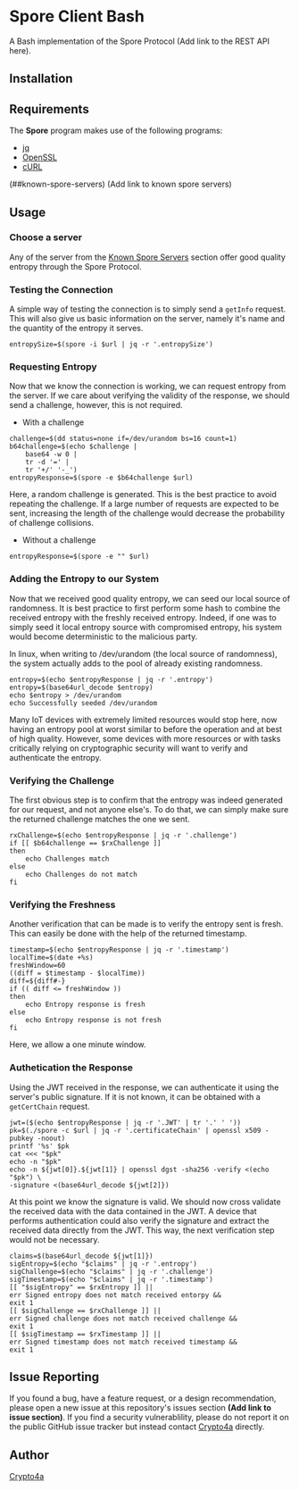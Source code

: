 # Spore Client Bash
A Bash implementation of the Spore Protocol (Add link to the REST API here).

## Installation

## Requirements
The **Spore** program makes use of the following programs:
- [jq](https://stedolan.github.io/jq/)
- [OpenSSL](https://www.openssl.org/)
- [cURL](https://curl.haxx.se/)

(##known-spore-servers)
(Add link to known spore servers)

## Usage
### Choose a server
Any of the server from the [Known Spore Servers](##known-spore-servers) section offer good quality entropy through the Spore Protocol.

### Testing the Connection
A simple way of testing the connection is to simply send a `getInfo` request. This will also give us basic information on the server, namely it's name and the quantity of the entropy it serves.
```
entropySize=$(spore -i $url | jq -r '.entropySize')
```

### Requesting Entropy
Now that we know the connection is working, we can request entropy from the server. If we care about verifying the validity of the response, we should send a challenge, however, this is not required.

- With a challenge
```
challenge=$(dd status=none if=/dev/urandom bs=16 count=1)
b64challenge=$(echo $challenge | 
    base64 -w 0 | 
    tr -d '=' | 
    tr '+/' '-_')
entropyResponse=$(spore -e $b64challenge $url)
```
Here, a random challenge is generated. This is the best practice to avoid repeating the challenge. If a large number of requests are expected to be sent, increasing the length of the challenge would decrease the probability of challenge collisions.

- Without a challenge 
```
entropyResponse=$(spore -e "" $url)
```

### Adding the Entropy to our System
Now that we received good quality entropy, we can seed our local source of randomness. It is best practice to first perform some hash to combine the received entropy with the freshly received entropy. Indeed, if one was to simply seed it local entropy source with compromised entropy, his system would become deterministic to the malicious party. 

In linux, when writing to /dev/urandom (the local source of randomness), the system actually adds to the pool of already existing randomness.
```
entropy=$(echo $entropyResponse | jq -r '.entropy')
entropy=$(base64url_decode $entropy)
echo $entropy > /dev/urandom
echo Successfully seeded /dev/urandom
```

Many IoT devices with extremely limited resources would stop here, now having an entropy pool at worst similar to before the operation and at best of high quality. However, some devices with more resources or with tasks critically relying on cryptographic security will want to verify and authenticate the entropy.

### Verifying the Challenge
The first obvious step is to confirm that the entropy was indeed generated for our request, and not anyone else's. To do that, we can simply make sure the returned challenge matches the one we sent.
```
rxChallenge=$(echo $entropyResponse | jq -r '.challenge')
if [[ $b64challenge == $rxChallenge ]]
then
    echo Challenges match
else
    echo Challenges do not match
fi
```

### Verifying the Freshness
Another verification that can be made is to verify the entropy sent is fresh. This can easily be done with the help of the returned timestamp.
```
timestamp=$(echo $entropyResponse | jq -r '.timestamp')
localTime=$(date +%s)
freshWindow=60
((diff = $timestamp - $localTime))
diff=${diff#-}
if (( diff <= freshWindow ))
then
    echo Entropy response is fresh
else
    echo Entropy response is not fresh
fi
```

Here, we allow a one minute window.

### Authetication the Response
Using the JWT received in the response, we can authenticate it using the server's public signature. If it is not known, it can be obtained with a `getCertChain` request.
```
jwt=($(echo $entropyResponse | jq -r '.JWT' | tr '.' ' '))
pk=$(./spore -c $url | jq -r '.certificateChain' | openssl x509 -pubkey -noout)
printf '%s' $pk
cat <<< "$pk"
echo -n "$pk"
echo -n ${jwt[0]}.${jwt[1]} | openssl dgst -sha256 -verify <(echo "$pk") \
-signature <(base64url_decode ${jwt[2]})
```

At this point we know the signature is valid. We should now cross validate the 
received data with the data contained in the JWT. A device that performs 
authentication could also verify the signature and extract the received data
directly from the JWT. This way, the next verification step would not be 
necessary.
```
claims=$(base64url_decode ${jwt[1]})
sigEntropy=$(echo "$claims" | jq -r '.entropy')
sigChallenge=$(echo "$claims" | jq -r '.challenge')
sigTimestamp=$(echo "$claims" | jq -r '.timestamp')
[[ "$sigEntropy" == $rxEntropy ]] || 
err Signed entropy does not match received entorpy && 
exit 1
[[ $sigChallenge == $rxChallenge ]] ||
err Signed challenge does not match received challenge &&
exit 1
[[ $sigTimestamp == $rxTimestamp ]] ||
err Signed timestamp does not match received timestamp &&
exit 1
```

## Issue Reporting
If you found a bug, have a feature request, or a design recommendation, please open a new issue at this repository's issues section **(Add link to issue section)**. If you find a security vulnerablility, please do not report it on the public GitHub issue tracker but instead contact [Crypto4a](https://crypto4a.com/contact-crypto4a/) directly.

## Author
[Crypto4a](https://crypto4a.com/)